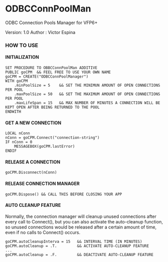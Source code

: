 # ODBCConnPoolMan
ODBC Connection Pools Manager for VFP6+

Version: 1.0
Author : Victor Espina


### HOW TO USE


#### INITIALIZATION

    SET PROCEDURE TO OBBCConnPoolMan ADDITIVE
    PUBLIC goCPM  && FEEL FREE TO USE YOUR OWN NAME
    goCPM = CREATE("ODBCConnPoolManager")
    WITH goCPM
        .minPoolSize = 5    && SET THE MINIMUN AMOUNT OF OPEN CONNECTIONS PER POOL
        .maxPoolSize = 50   && SET THE MAXIMUM AMOUNT OF OPEN CONNECTIONS PER POOL
        .maxLifeSpan = 15   && MAX NUMBER OF MINUTES A CONNECTION WILL BE KEPT OPEN AFTER BEING RETURNED TO THE POOL
    ENDWITH
        
        

#### GET A NEW CONNECTION

    LOCAL nConn
    nConn = goCPM.Connect("connection-string")
    IF nConn = 0 
    	MESSAGEBOX(goCPM.lastError)
    ENDIF
    
#### RELEASE A CONNECTION

    goCPM.Disconnect(nConn)
    
#### RELEASE CONNECTION MANAGER

    goCPM.Dispose() && CALL THIS BEFORE CLOSING YOUR APP
    
#### AUTO CLEANUP FEATURE
Normally, the connection manager will cleanup unused connections after every call to Connect(), but you can also activate
the auto-cleanup function, so unused connections would be released after a certain amount of time, even if no calls to Connect() occurs.

    goCPM.autoCleanupInterva = 15   && INTERVAL TIME (IN MINUTES)
    goCPM.autoCleanup = .T.         && ACTIVATE AUTO-CLEANUP FEATURE
    ...
    goCPM.autoCleanup = .F.         && DEACTIVATE AUTO-CLEANUP FEATURE
    
    